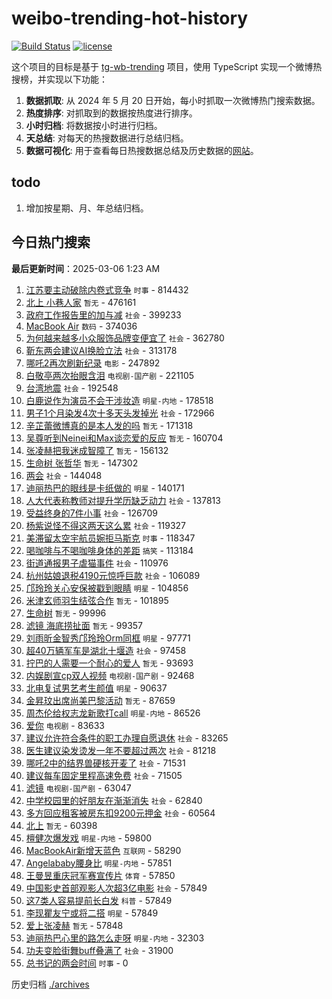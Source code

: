 # weibo-trending-hot-history

[![Build Status](https://github.com/lxw15337674/weibo-trending-hot-history/actions/workflows/nodejs.yml/badge.svg)](https://github.com/lxw15337674/weibo-trending-hot-history/actions)
[![license](https://img.shields.io/github/license/lxw15337674/weibo-trending-hot-history)](https://github.com/lxw15337674/weibo-trending-hot-history/blob/master/LICENSE)


这个项目的目标是基于 [tg-wb-trending](https://github.com/xiadd/tg-wb-trending) 项目，使用 TypeScript 实现一个微博热搜榜，并实现以下功能：

1. **数据抓取**: 从 2024 年 5 月 20 日开始，每小时抓取一次微博热门搜索数据。
2. **热度排序**: 对抓取到的数据按热度进行排序。
3. **小时归档**: 将数据按小时进行归档。
4. **天总结**: 对每天的热搜数据进行总结归档。
5. **数据可视化**: 用于查看每日热搜数据总结及历史数据的[网站](https://weibo-trending-hot-history.vercel.app/)。

## todo

1. 增加按星期、月、年总结归档。



## 今日热门搜索




































































































































































































































































































































































































































































































































































































































































































































































































































































































































































































































































































































































































































































































































































































































































































































































































































































































































































































































































































































































































































































































































































































































































































































































































































































































































































































































































































































































































































































































































































































































































































































































































































































































































































































































































































































































































































































































































































































































































































































































































































































































































































































































































































































































































































































































































































































































































































































































































































































































































































































































































































































































































































































































































































































































































































































































































































































































































































































































































































































































































































































































































































































































































































































































































































































































































































































































































































































































































































<!-- BEGIN -->

**最后更新时间**：2025-03-06 1:23 AM
1. [江苏要主动破除内卷式竞争](https://m.weibo.cn/search?containerid=100103type%3D1%26t%3D10%26q%3D%23%E6%B1%9F%E8%8B%8F%E8%A6%81%E4%B8%BB%E5%8A%A8%E7%A0%B4%E9%99%A4%E5%86%85%E5%8D%B7%E5%BC%8F%E7%AB%9E%E4%BA%89%23&stream_entry_id=31&isnewpage=1&extparam=seat%3D1%26filter_type%3Drealtimehot%26realpos%3D1%26c_type%3D31%26cate%3D5001%26band_rank%3D1%26lcate%3D5001%26stream_entry_id%3D31%26pos%3D0%26q%3D%2523%25E6%25B1%259F%25E8%258B%258F%25E8%25A6%2581%25E4%25B8%25BB%25E5%258A%25A8%25E7%25A0%25B4%25E9%2599%25A4%25E5%2586%2585%25E5%258D%25B7%25E5%25BC%258F%25E7%25AB%259E%25E4%25BA%2589%2523%26dgr%3D0%26flag%3D1%26display_time%3D1741192686%26pre_seqid%3D17411926859970364372757) `时事` - 814432
2. [北上 小巷人家](https://m.weibo.cn/search?containerid=100103type%3D1%26t%3D10%26q%3D%E5%8C%97%E4%B8%8A+%E5%B0%8F%E5%B7%B7%E4%BA%BA%E5%AE%B6&stream_entry_id=31&isnewpage=1&extparam=seat%3D1%26filter_type%3Drealtimehot%26realpos%3D2%26c_type%3D31%26cate%3D5001%26band_rank%3D2%26lcate%3D5001%26stream_entry_id%3D31%26pos%3D1%26q%3D%25E5%258C%2597%25E4%25B8%258A%2520%25E5%25B0%258F%25E5%25B7%25B7%25E4%25BA%25BA%25E5%25AE%25B6%26dgr%3D0%26flag%3D2%26display_time%3D1741192686%26pre_seqid%3D17411926859970364372757) `暂无` - 476161
3. [政府工作报告里的加与减](https://m.weibo.cn/search?containerid=100103type%3D1%26t%3D10%26q%3D%23%E6%94%BF%E5%BA%9C%E5%B7%A5%E4%BD%9C%E6%8A%A5%E5%91%8A%E9%87%8C%E7%9A%84%E5%8A%A0%E4%B8%8E%E5%87%8F%23&stream_entry_id=31&isnewpage=1&extparam=seat%3D1%26filter_type%3Drealtimehot%26realpos%3D3%26c_type%3D31%26cate%3D5001%26band_rank%3D3%26lcate%3D5001%26stream_entry_id%3D31%26pos%3D2%26q%3D%2523%25E6%2594%25BF%25E5%25BA%259C%25E5%25B7%25A5%25E4%25BD%259C%25E6%258A%25A5%25E5%2591%258A%25E9%2587%258C%25E7%259A%2584%25E5%258A%25A0%25E4%25B8%258E%25E5%2587%258F%2523%26dgr%3D0%26flag%3D0%26display_time%3D1741192686%26pre_seqid%3D17411926859970364372757) `社会` - 399233
4. [MacBook Air](https://m.weibo.cn/search?containerid=100103type%3D1%26t%3D10%26q%3D%23MacBook+Air%23&stream_entry_id=31&isnewpage=1&extparam=seat%3D1%26filter_type%3Drealtimehot%26realpos%3D4%26c_type%3D31%26cate%3D5001%26band_rank%3D4%26lcate%3D5001%26stream_entry_id%3D31%26pos%3D3%26q%3D%2523MacBook%2520Air%2523%26dgr%3D0%26flag%3D1%26display_time%3D1741192686%26pre_seqid%3D17411926859970364372757) `数码` - 374036
5. [为何越来越多小众服饰品牌变便宜了](https://m.weibo.cn/search?containerid=100103type%3D1%26t%3D10%26q%3D%23%E4%B8%BA%E4%BD%95%E8%B6%8A%E6%9D%A5%E8%B6%8A%E5%A4%9A%E5%B0%8F%E4%BC%97%E6%9C%8D%E9%A5%B0%E5%93%81%E7%89%8C%E5%8F%98%E4%BE%BF%E5%AE%9C%E4%BA%86%23&stream_entry_id=31&isnewpage=1&extparam=seat%3D1%26filter_type%3Drealtimehot%26realpos%3D5%26c_type%3D31%26cate%3D5001%26band_rank%3D5%26lcate%3D5001%26stream_entry_id%3D31%26pos%3D4%26q%3D%2523%25E4%25B8%25BA%25E4%25BD%2595%25E8%25B6%258A%25E6%259D%25A5%25E8%25B6%258A%25E5%25A4%259A%25E5%25B0%258F%25E4%25BC%2597%25E6%259C%258D%25E9%25A5%25B0%25E5%2593%2581%25E7%2589%258C%25E5%258F%2598%25E4%25BE%25BF%25E5%25AE%259C%25E4%25BA%2586%2523%26dgr%3D0%26flag%3D1%26display_time%3D1741192686%26pre_seqid%3D17411926859970364372757) `社会` - 362780
6. [靳东两会建议AI换脸立法](https://m.weibo.cn/search?containerid=100103type%3D1%26t%3D10%26q%3D%23%E9%9D%B3%E4%B8%9C%E4%B8%A4%E4%BC%9A%E5%BB%BA%E8%AE%AEAI%E6%8D%A2%E8%84%B8%E7%AB%8B%E6%B3%95%23&stream_entry_id=31&isnewpage=1&extparam=seat%3D1%26filter_type%3Drealtimehot%26realpos%3D6%26c_type%3D31%26cate%3D5001%26band_rank%3D6%26lcate%3D5001%26stream_entry_id%3D31%26pos%3D5%26q%3D%2523%25E9%259D%25B3%25E4%25B8%259C%25E4%25B8%25A4%25E4%25BC%259A%25E5%25BB%25BA%25E8%25AE%25AEAI%25E6%258D%25A2%25E8%2584%25B8%25E7%25AB%258B%25E6%25B3%2595%2523%26dgr%3D0%26flag%3D0%26display_time%3D1741192686%26pre_seqid%3D17411926859970364372757) `社会` - 313178
7. [哪吒2再次刷新纪录](https://m.weibo.cn/search?containerid=100103type%3D1%26t%3D10%26q%3D%23%E5%93%AA%E5%90%922%E5%86%8D%E6%AC%A1%E5%88%B7%E6%96%B0%E7%BA%AA%E5%BD%95%23&stream_entry_id=31&isnewpage=1&extparam=seat%3D1%26filter_type%3Drealtimehot%26realpos%3D7%26c_type%3D31%26cate%3D5001%26band_rank%3D7%26lcate%3D5001%26stream_entry_id%3D31%26pos%3D6%26q%3D%2523%25E5%2593%25AA%25E5%2590%25922%25E5%2586%258D%25E6%25AC%25A1%25E5%2588%25B7%25E6%2596%25B0%25E7%25BA%25AA%25E5%25BD%2595%2523%26dgr%3D0%26flag%3D0%26display_time%3D1741192686%26pre_seqid%3D17411926859970364372757) `电影` - 247892
8. [白敬亭两次抬眼含泪](https://m.weibo.cn/search?containerid=100103type%3D1%26t%3D10%26q%3D%23%E7%99%BD%E6%95%AC%E4%BA%AD%E4%B8%A4%E6%AC%A1%E6%8A%AC%E7%9C%BC%E5%90%AB%E6%B3%AA%23&stream_entry_id=31&isnewpage=1&extparam=seat%3D1%26filter_type%3Drealtimehot%26realpos%3D8%26c_type%3D31%26cate%3D5001%26band_rank%3D8%26lcate%3D5001%26stream_entry_id%3D31%26pos%3D7%26q%3D%2523%25E7%2599%25BD%25E6%2595%25AC%25E4%25BA%25AD%25E4%25B8%25A4%25E6%25AC%25A1%25E6%258A%25AC%25E7%259C%25BC%25E5%2590%25AB%25E6%25B3%25AA%2523%26dgr%3D0%26flag%3D1%26display_time%3D1741192686%26pre_seqid%3D17411926859970364372757) `电视剧-国产剧` - 221105
9. [台湾地震](https://m.weibo.cn/search?containerid=100103type%3D1%26t%3D10%26q%3D%E5%8F%B0%E6%B9%BE%E5%9C%B0%E9%9C%87&stream_entry_id=31&isnewpage=1&extparam=seat%3D1%26filter_type%3Drealtimehot%26realpos%3D9%26c_type%3D31%26cate%3D5001%26band_rank%3D9%26lcate%3D5001%26stream_entry_id%3D31%26pos%3D8%26q%3D%25E5%258F%25B0%25E6%25B9%25BE%25E5%259C%25B0%25E9%259C%2587%26dgr%3D0%26flag%3D1%26display_time%3D1741192686%26pre_seqid%3D17411926859970364372757) `社会` - 192548
10. [白鹿说作为演员不会干涉妆造](https://m.weibo.cn/search?containerid=100103type%3D1%26t%3D10%26q%3D%23%E7%99%BD%E9%B9%BF%E8%AF%B4%E4%BD%9C%E4%B8%BA%E6%BC%94%E5%91%98%E4%B8%8D%E4%BC%9A%E5%B9%B2%E6%B6%89%E5%A6%86%E9%80%A0%23&stream_entry_id=31&isnewpage=1&extparam=seat%3D1%26filter_type%3Drealtimehot%26realpos%3D10%26c_type%3D31%26cate%3D5001%26band_rank%3D10%26lcate%3D5001%26stream_entry_id%3D31%26pos%3D9%26q%3D%2523%25E7%2599%25BD%25E9%25B9%25BF%25E8%25AF%25B4%25E4%25BD%259C%25E4%25B8%25BA%25E6%25BC%2594%25E5%2591%2598%25E4%25B8%258D%25E4%25BC%259A%25E5%25B9%25B2%25E6%25B6%2589%25E5%25A6%2586%25E9%2580%25A0%2523%26dgr%3D0%26flag%3D0%26display_time%3D1741192686%26pre_seqid%3D17411926859970364372757) `明星-内地` - 178518
11. [男子1个月染发4次十多天头发掉光](https://m.weibo.cn/search?containerid=100103type%3D1%26t%3D10%26q%3D%23%E7%94%B7%E5%AD%901%E4%B8%AA%E6%9C%88%E6%9F%93%E5%8F%914%E6%AC%A1%E5%8D%81%E5%A4%9A%E5%A4%A9%E5%A4%B4%E5%8F%91%E6%8E%89%E5%85%89%23&stream_entry_id=31&isnewpage=1&extparam=seat%3D1%26filter_type%3Drealtimehot%26realpos%3D11%26c_type%3D31%26cate%3D5001%26band_rank%3D11%26lcate%3D5001%26stream_entry_id%3D31%26pos%3D10%26q%3D%2523%25E7%2594%25B7%25E5%25AD%25901%25E4%25B8%25AA%25E6%259C%2588%25E6%259F%2593%25E5%258F%25914%25E6%25AC%25A1%25E5%258D%2581%25E5%25A4%259A%25E5%25A4%25A9%25E5%25A4%25B4%25E5%258F%2591%25E6%258E%2589%25E5%2585%2589%2523%26dgr%3D0%26flag%3D1%26display_time%3D1741192686%26pre_seqid%3D17411926859970364372757) `社会` - 172966
12. [辛芷蕾微博真的是本人发的吗](https://m.weibo.cn/search?containerid=100103type%3D1%26t%3D10%26q%3D%E8%BE%9B%E8%8A%B7%E8%95%BE%E5%BE%AE%E5%8D%9A%E7%9C%9F%E7%9A%84%E6%98%AF%E6%9C%AC%E4%BA%BA%E5%8F%91%E7%9A%84%E5%90%97&stream_entry_id=31&isnewpage=1&extparam=seat%3D1%26filter_type%3Drealtimehot%26realpos%3D12%26c_type%3D31%26cate%3D5001%26band_rank%3D12%26lcate%3D5001%26stream_entry_id%3D31%26pos%3D11%26q%3D%25E8%25BE%259B%25E8%258A%25B7%25E8%2595%25BE%25E5%25BE%25AE%25E5%258D%259A%25E7%259C%259F%25E7%259A%2584%25E6%2598%25AF%25E6%259C%25AC%25E4%25BA%25BA%25E5%258F%2591%25E7%259A%2584%25E5%2590%2597%26dgr%3D0%26flag%3D2%26display_time%3D1741192686%26pre_seqid%3D17411926859970364372757) `暂无` - 171318
13. [吴尊听到Neinei和Max谈恋爱的反应](https://m.weibo.cn/search?containerid=100103type%3D1%26t%3D10%26q%3D%E5%90%B4%E5%B0%8A%E5%90%AC%E5%88%B0Neinei%E5%92%8CMax%E8%B0%88%E6%81%8B%E7%88%B1%E7%9A%84%E5%8F%8D%E5%BA%94&stream_entry_id=31&isnewpage=1&extparam=seat%3D1%26filter_type%3Drealtimehot%26realpos%3D13%26c_type%3D31%26cate%3D5001%26band_rank%3D13%26lcate%3D5001%26stream_entry_id%3D31%26pos%3D12%26q%3D%25E5%2590%25B4%25E5%25B0%258A%25E5%2590%25AC%25E5%2588%25B0Neinei%25E5%2592%258CMax%25E8%25B0%2588%25E6%2581%258B%25E7%2588%25B1%25E7%259A%2584%25E5%258F%258D%25E5%25BA%2594%26dgr%3D0%26flag%3D2%26display_time%3D1741192686%26pre_seqid%3D17411926859970364372757) `暂无` - 160704
14. [张凌赫把我迷成智障了](https://m.weibo.cn/search?containerid=100103type%3D1%26t%3D10%26q%3D%E5%BC%A0%E5%87%8C%E8%B5%AB%E6%8A%8A%E6%88%91%E8%BF%B7%E6%88%90%E6%99%BA%E9%9A%9C%E4%BA%86&stream_entry_id=31&isnewpage=1&extparam=seat%3D1%26filter_type%3Drealtimehot%26realpos%3D14%26c_type%3D31%26cate%3D5001%26band_rank%3D14%26lcate%3D5001%26stream_entry_id%3D31%26pos%3D13%26q%3D%25E5%25BC%25A0%25E5%2587%258C%25E8%25B5%25AB%25E6%258A%258A%25E6%2588%2591%25E8%25BF%25B7%25E6%2588%2590%25E6%2599%25BA%25E9%259A%259C%25E4%25BA%2586%26dgr%3D0%26flag%3D0%26display_time%3D1741192686%26pre_seqid%3D17411926859970364372757) `暂无` - 156132
15. [生命树 张哲华](https://m.weibo.cn/search?containerid=100103type%3D1%26t%3D10%26q%3D%E7%94%9F%E5%91%BD%E6%A0%91+%E5%BC%A0%E5%93%B2%E5%8D%8E&stream_entry_id=31&isnewpage=1&extparam=seat%3D1%26filter_type%3Drealtimehot%26realpos%3D15%26c_type%3D31%26cate%3D5001%26band_rank%3D15%26lcate%3D5001%26stream_entry_id%3D31%26pos%3D14%26q%3D%25E7%2594%259F%25E5%2591%25BD%25E6%25A0%2591%2520%25E5%25BC%25A0%25E5%2593%25B2%25E5%258D%258E%26dgr%3D0%26flag%3D0%26display_time%3D1741192686%26pre_seqid%3D17411926859970364372757) `暂无` - 147302
16. [两会](https://m.weibo.cn/search?containerid=100103type%3D1%26t%3D10%26q%3D%E4%B8%A4%E4%BC%9A&stream_entry_id=31&isnewpage=1&extparam=seat%3D1%26filter_type%3Drealtimehot%26realpos%3D16%26c_type%3D31%26cate%3D5001%26band_rank%3D16%26lcate%3D5001%26stream_entry_id%3D31%26pos%3D15%26q%3D%25E4%25B8%25A4%25E4%25BC%259A%26dgr%3D0%26flag%3D0%26display_time%3D1741192686%26pre_seqid%3D17411926859970364372757) `社会` - 144048
17. [迪丽热巴的眼线是卡纸做的](https://m.weibo.cn/search?containerid=100103type%3D1%26t%3D10%26q%3D%23%E8%BF%AA%E4%B8%BD%E7%83%AD%E5%B7%B4%E7%9A%84%E7%9C%BC%E7%BA%BF%E6%98%AF%E5%8D%A1%E7%BA%B8%E5%81%9A%E7%9A%84%23&stream_entry_id=31&isnewpage=1&extparam=seat%3D1%26filter_type%3Drealtimehot%26realpos%3D17%26c_type%3D31%26cate%3D5001%26band_rank%3D17%26lcate%3D5001%26stream_entry_id%3D31%26pos%3D16%26q%3D%2523%25E8%25BF%25AA%25E4%25B8%25BD%25E7%2583%25AD%25E5%25B7%25B4%25E7%259A%2584%25E7%259C%25BC%25E7%25BA%25BF%25E6%2598%25AF%25E5%258D%25A1%25E7%25BA%25B8%25E5%2581%259A%25E7%259A%2584%2523%26dgr%3D0%26flag%3D0%26display_time%3D1741192686%26pre_seqid%3D17411926859970364372757) `明星` - 140171
18. [人大代表称教师对提升学历缺乏动力](https://m.weibo.cn/search?containerid=100103type%3D1%26t%3D10%26q%3D%23%E4%BA%BA%E5%A4%A7%E4%BB%A3%E8%A1%A8%E7%A7%B0%E6%95%99%E5%B8%88%E5%AF%B9%E6%8F%90%E5%8D%87%E5%AD%A6%E5%8E%86%E7%BC%BA%E4%B9%8F%E5%8A%A8%E5%8A%9B%23&stream_entry_id=31&isnewpage=1&extparam=seat%3D1%26filter_type%3Drealtimehot%26realpos%3D18%26c_type%3D31%26cate%3D5001%26band_rank%3D18%26lcate%3D5001%26stream_entry_id%3D31%26pos%3D17%26q%3D%2523%25E4%25BA%25BA%25E5%25A4%25A7%25E4%25BB%25A3%25E8%25A1%25A8%25E7%25A7%25B0%25E6%2595%2599%25E5%25B8%2588%25E5%25AF%25B9%25E6%258F%2590%25E5%258D%2587%25E5%25AD%25A6%25E5%258E%2586%25E7%25BC%25BA%25E4%25B9%258F%25E5%258A%25A8%25E5%258A%259B%2523%26dgr%3D0%26flag%3D0%26display_time%3D1741192686%26pre_seqid%3D17411926859970364372757) `社会` - 137813
19. [受益终身的7件小事](https://m.weibo.cn/search?containerid=100103type%3D1%26t%3D10%26q%3D%23%E5%8F%97%E7%9B%8A%E7%BB%88%E8%BA%AB%E7%9A%847%E4%BB%B6%E5%B0%8F%E4%BA%8B%23&stream_entry_id=31&isnewpage=1&extparam=seat%3D1%26filter_type%3Drealtimehot%26realpos%3D19%26c_type%3D31%26cate%3D5001%26band_rank%3D19%26lcate%3D5001%26stream_entry_id%3D31%26pos%3D18%26q%3D%2523%25E5%258F%2597%25E7%259B%258A%25E7%25BB%2588%25E8%25BA%25AB%25E7%259A%25847%25E4%25BB%25B6%25E5%25B0%258F%25E4%25BA%258B%2523%26dgr%3D0%26flag%3D1%26display_time%3D1741192686%26pre_seqid%3D17411926859970364372757) `社会` - 126709
20. [杨紫说怪不得这两天这么累](https://m.weibo.cn/search?containerid=100103type%3D1%26t%3D10%26q%3D%23%E6%9D%A8%E7%B4%AB%E8%AF%B4%E6%80%AA%E4%B8%8D%E5%BE%97%E8%BF%99%E4%B8%A4%E5%A4%A9%E8%BF%99%E4%B9%88%E7%B4%AF%23&stream_entry_id=31&isnewpage=1&extparam=seat%3D1%26filter_type%3Drealtimehot%26realpos%3D20%26c_type%3D31%26cate%3D5001%26band_rank%3D20%26lcate%3D5001%26stream_entry_id%3D31%26pos%3D19%26q%3D%2523%25E6%259D%25A8%25E7%25B4%25AB%25E8%25AF%25B4%25E6%2580%25AA%25E4%25B8%258D%25E5%25BE%2597%25E8%25BF%2599%25E4%25B8%25A4%25E5%25A4%25A9%25E8%25BF%2599%25E4%25B9%2588%25E7%25B4%25AF%2523%26dgr%3D0%26flag%3D0%26display_time%3D1741192686%26pre_seqid%3D17411926859970364372757) `社会` - 119327
21. [美滞留太空宇航员婉拒马斯克](https://m.weibo.cn/search?containerid=100103type%3D1%26t%3D10%26q%3D%23%E7%BE%8E%E6%BB%9E%E7%95%99%E5%A4%AA%E7%A9%BA%E5%AE%87%E8%88%AA%E5%91%98%E5%A9%89%E6%8B%92%E9%A9%AC%E6%96%AF%E5%85%8B%23&stream_entry_id=31&isnewpage=1&extparam=seat%3D1%26filter_type%3Drealtimehot%26realpos%3D21%26c_type%3D31%26cate%3D5001%26band_rank%3D21%26lcate%3D5001%26stream_entry_id%3D31%26pos%3D20%26q%3D%2523%25E7%25BE%258E%25E6%25BB%259E%25E7%2595%2599%25E5%25A4%25AA%25E7%25A9%25BA%25E5%25AE%2587%25E8%2588%25AA%25E5%2591%2598%25E5%25A9%2589%25E6%258B%2592%25E9%25A9%25AC%25E6%2596%25AF%25E5%2585%258B%2523%26dgr%3D0%26flag%3D0%26display_time%3D1741192686%26pre_seqid%3D17411926859970364372757) `时事` - 118347
22. [喝咖啡与不喝咖啡身体的差距](https://m.weibo.cn/search?containerid=100103type%3D1%26t%3D10%26q%3D%E5%96%9D%E5%92%96%E5%95%A1%E4%B8%8E%E4%B8%8D%E5%96%9D%E5%92%96%E5%95%A1%E8%BA%AB%E4%BD%93%E7%9A%84%E5%B7%AE%E8%B7%9D&stream_entry_id=31&isnewpage=1&extparam=seat%3D1%26filter_type%3Drealtimehot%26realpos%3D22%26c_type%3D31%26cate%3D5001%26band_rank%3D22%26lcate%3D5001%26stream_entry_id%3D31%26pos%3D21%26q%3D%25E5%2596%259D%25E5%2592%2596%25E5%2595%25A1%25E4%25B8%258E%25E4%25B8%258D%25E5%2596%259D%25E5%2592%2596%25E5%2595%25A1%25E8%25BA%25AB%25E4%25BD%2593%25E7%259A%2584%25E5%25B7%25AE%25E8%25B7%259D%26dgr%3D0%26flag%3D0%26display_time%3D1741192686%26pre_seqid%3D17411926859970364372757) `搞笑` - 113184
23. [街道通报男子虐猫事件](https://m.weibo.cn/search?containerid=100103type%3D1%26t%3D10%26q%3D%23%E8%A1%97%E9%81%93%E9%80%9A%E6%8A%A5%E7%94%B7%E5%AD%90%E8%99%90%E7%8C%AB%E4%BA%8B%E4%BB%B6%23&stream_entry_id=31&isnewpage=1&extparam=seat%3D1%26filter_type%3Drealtimehot%26realpos%3D23%26c_type%3D31%26cate%3D5001%26band_rank%3D23%26lcate%3D5001%26stream_entry_id%3D31%26pos%3D22%26q%3D%2523%25E8%25A1%2597%25E9%2581%2593%25E9%2580%259A%25E6%258A%25A5%25E7%2594%25B7%25E5%25AD%2590%25E8%2599%2590%25E7%258C%25AB%25E4%25BA%258B%25E4%25BB%25B6%2523%26dgr%3D0%26flag%3D1%26display_time%3D1741192686%26pre_seqid%3D17411926859970364372757) `社会` - 110976
24. [杭州姑娘退税4190元惊呼巨款](https://m.weibo.cn/search?containerid=100103type%3D1%26t%3D10%26q%3D%23%E6%9D%AD%E5%B7%9E%E5%A7%91%E5%A8%98%E9%80%80%E7%A8%8E4190%E5%85%83%E6%83%8A%E5%91%BC%E5%B7%A8%E6%AC%BE%23&stream_entry_id=31&isnewpage=1&extparam=seat%3D1%26filter_type%3Drealtimehot%26realpos%3D24%26c_type%3D31%26cate%3D5001%26band_rank%3D24%26lcate%3D5001%26stream_entry_id%3D31%26pos%3D23%26q%3D%2523%25E6%259D%25AD%25E5%25B7%259E%25E5%25A7%2591%25E5%25A8%2598%25E9%2580%2580%25E7%25A8%258E4190%25E5%2585%2583%25E6%2583%258A%25E5%2591%25BC%25E5%25B7%25A8%25E6%25AC%25BE%2523%26dgr%3D0%26flag%3D0%26display_time%3D1741192686%26pre_seqid%3D17411926859970364372757) `社会` - 106089
25. [邝玲玲关心安保被戳到眼睛](https://m.weibo.cn/search?containerid=100103type%3D1%26t%3D10%26q%3D%23%E9%82%9D%E7%8E%B2%E7%8E%B2%E5%85%B3%E5%BF%83%E5%AE%89%E4%BF%9D%E8%A2%AB%E6%88%B3%E5%88%B0%E7%9C%BC%E7%9D%9B%23&stream_entry_id=31&isnewpage=1&extparam=seat%3D1%26filter_type%3Drealtimehot%26realpos%3D25%26c_type%3D31%26cate%3D5001%26band_rank%3D25%26lcate%3D5001%26stream_entry_id%3D31%26pos%3D24%26q%3D%2523%25E9%2582%259D%25E7%258E%25B2%25E7%258E%25B2%25E5%2585%25B3%25E5%25BF%2583%25E5%25AE%2589%25E4%25BF%259D%25E8%25A2%25AB%25E6%2588%25B3%25E5%2588%25B0%25E7%259C%25BC%25E7%259D%259B%2523%26dgr%3D0%26flag%3D0%26display_time%3D1741192686%26pre_seqid%3D17411926859970364372757) `明星` - 104856
26. [米津玄师羽生结弦合作](https://m.weibo.cn/search?containerid=100103type%3D1%26t%3D10%26q%3D%E7%B1%B3%E6%B4%A5%E7%8E%84%E5%B8%88%E7%BE%BD%E7%94%9F%E7%BB%93%E5%BC%A6%E5%90%88%E4%BD%9C&stream_entry_id=31&isnewpage=1&extparam=seat%3D1%26filter_type%3Drealtimehot%26realpos%3D26%26c_type%3D31%26cate%3D5001%26band_rank%3D26%26lcate%3D5001%26stream_entry_id%3D31%26pos%3D25%26q%3D%25E7%25B1%25B3%25E6%25B4%25A5%25E7%258E%2584%25E5%25B8%2588%25E7%25BE%25BD%25E7%2594%259F%25E7%25BB%2593%25E5%25BC%25A6%25E5%2590%2588%25E4%25BD%259C%26dgr%3D0%26flag%3D0%26display_time%3D1741192686%26pre_seqid%3D17411926859970364372757) `暂无` - 101895
27. [生命树](https://m.weibo.cn/search?containerid=100103type%3D1%26t%3D10%26q%3D%E7%94%9F%E5%91%BD%E6%A0%91&stream_entry_id=31&isnewpage=1&extparam=seat%3D1%26filter_type%3Drealtimehot%26realpos%3D27%26c_type%3D31%26cate%3D5001%26band_rank%3D27%26lcate%3D5001%26stream_entry_id%3D31%26pos%3D26%26q%3D%25E7%2594%259F%25E5%2591%25BD%25E6%25A0%2591%26dgr%3D0%26flag%3D0%26display_time%3D1741192686%26pre_seqid%3D17411926859970364372757) `暂无` - 99996
28. [滤镜 海底捞扯面](https://m.weibo.cn/search?containerid=100103type%3D1%26t%3D10%26q%3D%E6%BB%A4%E9%95%9C+%E6%B5%B7%E5%BA%95%E6%8D%9E%E6%89%AF%E9%9D%A2&stream_entry_id=31&isnewpage=1&extparam=seat%3D1%26filter_type%3Drealtimehot%26realpos%3D28%26c_type%3D31%26cate%3D5001%26band_rank%3D28%26lcate%3D5001%26stream_entry_id%3D31%26pos%3D27%26q%3D%25E6%25BB%25A4%25E9%2595%259C%2520%25E6%25B5%25B7%25E5%25BA%2595%25E6%258D%259E%25E6%2589%25AF%25E9%259D%25A2%26dgr%3D0%26flag%3D0%26display_time%3D1741192686%26pre_seqid%3D17411926859970364372757) `暂无` - 99357
29. [刘雨昕金智秀邝玲玲Orm同框](https://m.weibo.cn/search?containerid=100103type%3D1%26t%3D10%26q%3D%23%E5%88%98%E9%9B%A8%E6%98%95%E9%87%91%E6%99%BA%E7%A7%80%E9%82%9D%E7%8E%B2%E7%8E%B2Orm%E5%90%8C%E6%A1%86%23&stream_entry_id=31&isnewpage=1&extparam=seat%3D1%26lcate%3D5001%26band_rank%3D14%26dgr%3D0%26filter_type%3Drealtimehot%26cate%3D5001%26c_type%3D31%26realpos%3D14%26q%3D%2523%25E5%2588%2598%25E9%259B%25A8%25E6%2598%2595%25E9%2587%2591%25E6%2599%25BA%25E7%25A7%2580%25E9%2582%259D%25E7%258E%25B2%25E7%258E%25B2Orm%25E5%2590%258C%25E6%25A1%2586%2523%26flag%3D1%26pos%3D13%26stream_entry_id%3D31%26display_time%3D1741195401%26pre_seqid%3D17411954016099363186034) `明星` - 97771
30. [超40万辆军车是湖北十堰造](https://m.weibo.cn/search?containerid=100103type%3D1%26t%3D10%26q%3D%23%E8%B6%8540%E4%B8%87%E8%BE%86%E5%86%9B%E8%BD%A6%E6%98%AF%E6%B9%96%E5%8C%97%E5%8D%81%E5%A0%B0%E9%80%A0%23&stream_entry_id=31&isnewpage=1&extparam=seat%3D1%26lcate%3D5001%26band_rank%3D16%26dgr%3D0%26filter_type%3Drealtimehot%26cate%3D5001%26c_type%3D31%26realpos%3D16%26q%3D%2523%25E8%25B6%258540%25E4%25B8%2587%25E8%25BE%2586%25E5%2586%259B%25E8%25BD%25A6%25E6%2598%25AF%25E6%25B9%2596%25E5%258C%2597%25E5%258D%2581%25E5%25A0%25B0%25E9%2580%25A0%2523%26flag%3D0%26pos%3D15%26stream_entry_id%3D31%26display_time%3D1741195401%26pre_seqid%3D17411954016099363186034) `社会` - 97458
31. [拧巴的人需要一个耐心的爱人](https://m.weibo.cn/search?containerid=100103type%3D1%26t%3D10%26q%3D%E6%8B%A7%E5%B7%B4%E7%9A%84%E4%BA%BA%E9%9C%80%E8%A6%81%E4%B8%80%E4%B8%AA%E8%80%90%E5%BF%83%E7%9A%84%E7%88%B1%E4%BA%BA&stream_entry_id=31&isnewpage=1&extparam=seat%3D1%26filter_type%3Drealtimehot%26realpos%3D29%26c_type%3D31%26cate%3D5001%26band_rank%3D29%26lcate%3D5001%26stream_entry_id%3D31%26pos%3D28%26q%3D%25E6%258B%25A7%25E5%25B7%25B4%25E7%259A%2584%25E4%25BA%25BA%25E9%259C%2580%25E8%25A6%2581%25E4%25B8%2580%25E4%25B8%25AA%25E8%2580%2590%25E5%25BF%2583%25E7%259A%2584%25E7%2588%25B1%25E4%25BA%25BA%26dgr%3D0%26flag%3D1%26display_time%3D1741192686%26pre_seqid%3D17411926859970364372757) `暂无` - 93693
32. [内娱剧宣cp双人视频](https://m.weibo.cn/search?containerid=100103type%3D1%26t%3D10%26q%3D%23%E5%86%85%E5%A8%B1%E5%89%A7%E5%AE%A3cp%E5%8F%8C%E4%BA%BA%E8%A7%86%E9%A2%91%23&stream_entry_id=31&isnewpage=1&extparam=seat%3D1%26filter_type%3Drealtimehot%26realpos%3D30%26c_type%3D31%26cate%3D5001%26band_rank%3D30%26lcate%3D5001%26stream_entry_id%3D31%26pos%3D29%26q%3D%2523%25E5%2586%2585%25E5%25A8%25B1%25E5%2589%25A7%25E5%25AE%25A3cp%25E5%258F%258C%25E4%25BA%25BA%25E8%25A7%2586%25E9%25A2%2591%2523%26dgr%3D0%26flag%3D0%26display_time%3D1741192686%26pre_seqid%3D17411926859970364372757) `电视剧-国产剧` - 92468
33. [北电复试男艺考生颜值](https://m.weibo.cn/search?containerid=100103type%3D1%26t%3D10%26q%3D%23%E5%8C%97%E7%94%B5%E5%A4%8D%E8%AF%95%E7%94%B7%E8%89%BA%E8%80%83%E7%94%9F%E9%A2%9C%E5%80%BC%23&stream_entry_id=31&isnewpage=1&extparam=seat%3D1%26filter_type%3Drealtimehot%26realpos%3D31%26c_type%3D31%26cate%3D5001%26band_rank%3D31%26lcate%3D5001%26stream_entry_id%3D31%26pos%3D30%26q%3D%2523%25E5%258C%2597%25E7%2594%25B5%25E5%25A4%258D%25E8%25AF%2595%25E7%2594%25B7%25E8%2589%25BA%25E8%2580%2583%25E7%2594%259F%25E9%25A2%259C%25E5%2580%25BC%2523%26dgr%3D0%26flag%3D0%26display_time%3D1741192686%26pre_seqid%3D17411926859970364372757) `明星` - 90637
34. [金昇玟出席尚美巴黎活动](https://m.weibo.cn/search?containerid=100103type%3D1%26t%3D10%26q%3D%23%E9%87%91%E6%98%87%E7%8E%9F%E5%87%BA%E5%B8%AD%E5%B0%9A%E7%BE%8E%E5%B7%B4%E9%BB%8E%E6%B4%BB%E5%8A%A8%23&stream_entry_id=31&isnewpage=1&extparam=seat%3D1%26filter_type%3Drealtimehot%26realpos%3D49%26c_type%3D31%26cate%3D5001%26band_rank%3D49%26lcate%3D5001%26stream_entry_id%3D31%26pos%3D48%26q%3D%2523%25E9%2587%2591%25E6%2598%2587%25E7%258E%259F%25E5%2587%25BA%25E5%25B8%25AD%25E5%25B0%259A%25E7%25BE%258E%25E5%25B7%25B4%25E9%25BB%258E%25E6%25B4%25BB%25E5%258A%25A8%2523%26dgr%3D0%26flag%3D1%26display_time%3D1741192686%26pre_seqid%3D17411926859970364372757) `暂无` - 87659
35. [周杰伦给权志龙新歌打call](https://m.weibo.cn/search?containerid=100103type%3D1%26t%3D10%26q%3D%23%E5%91%A8%E6%9D%B0%E4%BC%A6%E7%BB%99%E6%9D%83%E5%BF%97%E9%BE%99%E6%96%B0%E6%AD%8C%E6%89%93call%23&stream_entry_id=31&isnewpage=1&extparam=seat%3D1%26filter_type%3Drealtimehot%26realpos%3D32%26c_type%3D31%26cate%3D5001%26band_rank%3D32%26lcate%3D5001%26stream_entry_id%3D31%26pos%3D31%26q%3D%2523%25E5%2591%25A8%25E6%259D%25B0%25E4%25BC%25A6%25E7%25BB%2599%25E6%259D%2583%25E5%25BF%2597%25E9%25BE%2599%25E6%2596%25B0%25E6%25AD%258C%25E6%2589%2593call%2523%26dgr%3D0%26flag%3D0%26display_time%3D1741192686%26pre_seqid%3D17411926859970364372757) `明星-内地` - 86526
36. [爱你](https://m.weibo.cn/search?containerid=100103type%3D1%26t%3D10%26q%3D%E7%88%B1%E4%BD%A0&stream_entry_id=31&isnewpage=1&extparam=seat%3D1%26filter_type%3Drealtimehot%26realpos%3D33%26c_type%3D31%26cate%3D5001%26band_rank%3D33%26lcate%3D5001%26stream_entry_id%3D31%26pos%3D32%26q%3D%25E7%2588%25B1%25E4%25BD%25A0%26dgr%3D0%26flag%3D0%26display_time%3D1741192686%26pre_seqid%3D17411926859970364372757) `电视剧` - 83633
37. [建议允许符合条件的职工办理自愿退休](https://m.weibo.cn/search?containerid=100103type%3D1%26t%3D10%26q%3D%23%E5%BB%BA%E8%AE%AE%E5%85%81%E8%AE%B8%E7%AC%A6%E5%90%88%E6%9D%A1%E4%BB%B6%E7%9A%84%E8%81%8C%E5%B7%A5%E5%8A%9E%E7%90%86%E8%87%AA%E6%84%BF%E9%80%80%E4%BC%91%23&stream_entry_id=31&isnewpage=1&extparam=seat%3D1%26filter_type%3Drealtimehot%26realpos%3D34%26c_type%3D31%26cate%3D5001%26band_rank%3D34%26lcate%3D5001%26stream_entry_id%3D31%26pos%3D33%26q%3D%2523%25E5%25BB%25BA%25E8%25AE%25AE%25E5%2585%2581%25E8%25AE%25B8%25E7%25AC%25A6%25E5%2590%2588%25E6%259D%25A1%25E4%25BB%25B6%25E7%259A%2584%25E8%2581%258C%25E5%25B7%25A5%25E5%258A%259E%25E7%2590%2586%25E8%2587%25AA%25E6%2584%25BF%25E9%2580%2580%25E4%25BC%2591%2523%26dgr%3D0%26flag%3D0%26display_time%3D1741192686%26pre_seqid%3D17411926859970364372757) `社会` - 83265
38. [医生建议染发烫发一年不要超过两次](https://m.weibo.cn/search?containerid=100103type%3D1%26t%3D10%26q%3D%23%E5%8C%BB%E7%94%9F%E5%BB%BA%E8%AE%AE%E6%9F%93%E5%8F%91%E7%83%AB%E5%8F%91%E4%B8%80%E5%B9%B4%E4%B8%8D%E8%A6%81%E8%B6%85%E8%BF%87%E4%B8%A4%E6%AC%A1%23&stream_entry_id=31&isnewpage=1&extparam=seat%3D1%26filter_type%3Drealtimehot%26realpos%3D35%26c_type%3D31%26cate%3D5001%26band_rank%3D35%26lcate%3D5001%26stream_entry_id%3D31%26pos%3D34%26q%3D%2523%25E5%258C%25BB%25E7%2594%259F%25E5%25BB%25BA%25E8%25AE%25AE%25E6%259F%2593%25E5%258F%2591%25E7%2583%25AB%25E5%258F%2591%25E4%25B8%2580%25E5%25B9%25B4%25E4%25B8%258D%25E8%25A6%2581%25E8%25B6%2585%25E8%25BF%2587%25E4%25B8%25A4%25E6%25AC%25A1%2523%26dgr%3D0%26flag%3D1%26display_time%3D1741192686%26pre_seqid%3D17411926859970364372757) `社会` - 81218
39. [哪吒2中的结界兽硬核开麦了](https://m.weibo.cn/search?containerid=100103type%3D1%26t%3D10%26q%3D%23%E5%93%AA%E5%90%922%E4%B8%AD%E7%9A%84%E7%BB%93%E7%95%8C%E5%85%BD%E7%A1%AC%E6%A0%B8%E5%BC%80%E9%BA%A6%E4%BA%86%23&stream_entry_id=31&isnewpage=1&extparam=seat%3D1%26filter_type%3Drealtimehot%26realpos%3D36%26c_type%3D31%26cate%3D5001%26band_rank%3D36%26lcate%3D5001%26stream_entry_id%3D31%26pos%3D35%26q%3D%2523%25E5%2593%25AA%25E5%2590%25922%25E4%25B8%25AD%25E7%259A%2584%25E7%25BB%2593%25E7%2595%258C%25E5%2585%25BD%25E7%25A1%25AC%25E6%25A0%25B8%25E5%25BC%2580%25E9%25BA%25A6%25E4%25BA%2586%2523%26dgr%3D0%26flag%3D1%26display_time%3D1741192686%26pre_seqid%3D17411926859970364372757) `社会` - 71531
40. [建议每车固定里程高速免费](https://m.weibo.cn/search?containerid=100103type%3D1%26t%3D10%26q%3D%23%E5%BB%BA%E8%AE%AE%E6%AF%8F%E8%BD%A6%E5%9B%BA%E5%AE%9A%E9%87%8C%E7%A8%8B%E9%AB%98%E9%80%9F%E5%85%8D%E8%B4%B9%23&stream_entry_id=31&isnewpage=1&extparam=seat%3D1%26filter_type%3Drealtimehot%26realpos%3D37%26c_type%3D31%26cate%3D5001%26band_rank%3D37%26lcate%3D5001%26stream_entry_id%3D31%26pos%3D36%26q%3D%2523%25E5%25BB%25BA%25E8%25AE%25AE%25E6%25AF%258F%25E8%25BD%25A6%25E5%259B%25BA%25E5%25AE%259A%25E9%2587%258C%25E7%25A8%258B%25E9%25AB%2598%25E9%2580%259F%25E5%2585%258D%25E8%25B4%25B9%2523%26dgr%3D0%26flag%3D0%26display_time%3D1741192686%26pre_seqid%3D17411926859970364372757) `社会` - 71505
41. [滤镜](https://m.weibo.cn/search?containerid=100103type%3D1%26t%3D10%26q%3D%E6%BB%A4%E9%95%9C&stream_entry_id=31&isnewpage=1&extparam=seat%3D1%26filter_type%3Drealtimehot%26realpos%3D38%26c_type%3D31%26cate%3D5001%26band_rank%3D38%26lcate%3D5001%26stream_entry_id%3D31%26pos%3D37%26q%3D%25E6%25BB%25A4%25E9%2595%259C%26dgr%3D0%26flag%3D0%26display_time%3D1741192686%26pre_seqid%3D17411926859970364372757) `电视剧-国产剧` - 63047
42. [中学校园里的好朋友在渐渐消失](https://m.weibo.cn/search?containerid=100103type%3D1%26t%3D10%26q%3D%23%E4%B8%AD%E5%AD%A6%E6%A0%A1%E5%9B%AD%E9%87%8C%E7%9A%84%E5%A5%BD%E6%9C%8B%E5%8F%8B%E5%9C%A8%E6%B8%90%E6%B8%90%E6%B6%88%E5%A4%B1%23&stream_entry_id=31&isnewpage=1&extparam=seat%3D1%26filter_type%3Drealtimehot%26realpos%3D39%26c_type%3D31%26cate%3D5001%26band_rank%3D39%26lcate%3D5001%26stream_entry_id%3D31%26pos%3D38%26q%3D%2523%25E4%25B8%25AD%25E5%25AD%25A6%25E6%25A0%25A1%25E5%259B%25AD%25E9%2587%258C%25E7%259A%2584%25E5%25A5%25BD%25E6%259C%258B%25E5%258F%258B%25E5%259C%25A8%25E6%25B8%2590%25E6%25B8%2590%25E6%25B6%2588%25E5%25A4%25B1%2523%26dgr%3D0%26flag%3D1%26display_time%3D1741192686%26pre_seqid%3D17411926859970364372757) `社会` - 62840
43. [多方回应租客被房东扣9200元押金](https://m.weibo.cn/search?containerid=100103type%3D1%26t%3D10%26q%3D%23%E5%A4%9A%E6%96%B9%E5%9B%9E%E5%BA%94%E7%A7%9F%E5%AE%A2%E8%A2%AB%E6%88%BF%E4%B8%9C%E6%89%A39200%E5%85%83%E6%8A%BC%E9%87%91%23&stream_entry_id=31&isnewpage=1&extparam=seat%3D1%26filter_type%3Drealtimehot%26realpos%3D40%26c_type%3D31%26cate%3D5001%26band_rank%3D40%26lcate%3D5001%26stream_entry_id%3D31%26pos%3D39%26q%3D%2523%25E5%25A4%259A%25E6%2596%25B9%25E5%259B%259E%25E5%25BA%2594%25E7%25A7%259F%25E5%25AE%25A2%25E8%25A2%25AB%25E6%2588%25BF%25E4%25B8%259C%25E6%2589%25A39200%25E5%2585%2583%25E6%258A%25BC%25E9%2587%2591%2523%26dgr%3D0%26flag%3D0%26display_time%3D1741192686%26pre_seqid%3D17411926859970364372757) `社会` - 60564
44. [北上](https://m.weibo.cn/search?containerid=100103type%3D1%26t%3D10%26q%3D%E5%8C%97%E4%B8%8A&stream_entry_id=31&isnewpage=1&extparam=seat%3D1%26filter_type%3Drealtimehot%26realpos%3D41%26c_type%3D31%26cate%3D5001%26band_rank%3D41%26lcate%3D5001%26stream_entry_id%3D31%26pos%3D40%26q%3D%25E5%258C%2597%25E4%25B8%258A%26dgr%3D0%26flag%3D0%26display_time%3D1741192686%26pre_seqid%3D17411926859970364372757) `暂无` - 60398
45. [檀健次爆发戏](https://m.weibo.cn/search?containerid=100103type%3D1%26t%3D10%26q%3D%E6%AA%80%E5%81%A5%E6%AC%A1%E7%88%86%E5%8F%91%E6%88%8F&stream_entry_id=31&isnewpage=1&extparam=seat%3D1%26filter_type%3Drealtimehot%26realpos%3D42%26c_type%3D31%26cate%3D5001%26band_rank%3D42%26lcate%3D5001%26stream_entry_id%3D31%26pos%3D41%26q%3D%25E6%25AA%2580%25E5%2581%25A5%25E6%25AC%25A1%25E7%2588%2586%25E5%258F%2591%25E6%2588%258F%26dgr%3D0%26flag%3D1%26display_time%3D1741192686%26pre_seqid%3D17411926859970364372757) `明星-内地` - 59800
46. [MacBookAir新增天蓝色](https://m.weibo.cn/search?containerid=100103type%3D1%26t%3D10%26q%3D%23MacBookAir%E6%96%B0%E5%A2%9E%E5%A4%A9%E8%93%9D%E8%89%B2%23&stream_entry_id=31&isnewpage=1&extparam=seat%3D1%26filter_type%3Drealtimehot%26realpos%3D43%26c_type%3D31%26cate%3D5001%26band_rank%3D43%26lcate%3D5001%26stream_entry_id%3D31%26pos%3D42%26q%3D%2523MacBookAir%25E6%2596%25B0%25E5%25A2%259E%25E5%25A4%25A9%25E8%2593%259D%25E8%2589%25B2%2523%26dgr%3D0%26flag%3D1%26display_time%3D1741192686%26pre_seqid%3D17411926859970364372757) `互联网` - 58290
47. [Angelababy腰身比](https://m.weibo.cn/search?containerid=100103type%3D1%26t%3D10%26q%3D%23Angelababy%E8%85%B0%E8%BA%AB%E6%AF%94%23&stream_entry_id=31&isnewpage=1&extparam=seat%3D1%26filter_type%3Drealtimehot%26realpos%3D44%26c_type%3D31%26cate%3D5001%26band_rank%3D44%26lcate%3D5001%26stream_entry_id%3D31%26pos%3D43%26q%3D%2523Angelababy%25E8%2585%25B0%25E8%25BA%25AB%25E6%25AF%2594%2523%26dgr%3D0%26flag%3D0%26display_time%3D1741192686%26pre_seqid%3D17411926859970364372757) `明星-内地` - 57851
48. [王曼昱重庆冠军赛宣传片](https://m.weibo.cn/search?containerid=100103type%3D1%26t%3D10%26q%3D%23%E7%8E%8B%E6%9B%BC%E6%98%B1%E9%87%8D%E5%BA%86%E5%86%A0%E5%86%9B%E8%B5%9B%E5%AE%A3%E4%BC%A0%E7%89%87%23&stream_entry_id=31&isnewpage=1&extparam=seat%3D1%26filter_type%3Drealtimehot%26realpos%3D45%26c_type%3D31%26cate%3D5001%26band_rank%3D45%26lcate%3D5001%26stream_entry_id%3D31%26pos%3D44%26q%3D%2523%25E7%258E%258B%25E6%259B%25BC%25E6%2598%25B1%25E9%2587%258D%25E5%25BA%2586%25E5%2586%25A0%25E5%2586%259B%25E8%25B5%259B%25E5%25AE%25A3%25E4%25BC%25A0%25E7%2589%2587%2523%26dgr%3D0%26flag%3D1%26display_time%3D1741192686%26pre_seqid%3D17411926859970364372757) `体育` - 57850
49. [中国影史首部观影人次超3亿电影](https://m.weibo.cn/search?containerid=100103type%3D1%26t%3D10%26q%3D%23%E4%B8%AD%E5%9B%BD%E5%BD%B1%E5%8F%B2%E9%A6%96%E9%83%A8%E8%A7%82%E5%BD%B1%E4%BA%BA%E6%AC%A1%E8%B6%853%E4%BA%BF%E7%94%B5%E5%BD%B1%23&stream_entry_id=31&isnewpage=1&extparam=seat%3D1%26filter_type%3Drealtimehot%26realpos%3D46%26c_type%3D31%26cate%3D5001%26band_rank%3D46%26lcate%3D5001%26stream_entry_id%3D31%26pos%3D45%26q%3D%2523%25E4%25B8%25AD%25E5%259B%25BD%25E5%25BD%25B1%25E5%258F%25B2%25E9%25A6%2596%25E9%2583%25A8%25E8%25A7%2582%25E5%25BD%25B1%25E4%25BA%25BA%25E6%25AC%25A1%25E8%25B6%25853%25E4%25BA%25BF%25E7%2594%25B5%25E5%25BD%25B1%2523%26dgr%3D0%26flag%3D0%26display_time%3D1741192686%26pre_seqid%3D17411926859970364372757) `社会` - 57849
50. [这7类人容易提前长白发](https://m.weibo.cn/search?containerid=100103type%3D1%26t%3D10%26q%3D%23%E8%BF%997%E7%B1%BB%E4%BA%BA%E5%AE%B9%E6%98%93%E6%8F%90%E5%89%8D%E9%95%BF%E7%99%BD%E5%8F%91%23&stream_entry_id=31&isnewpage=1&extparam=seat%3D1%26filter_type%3Drealtimehot%26realpos%3D47%26c_type%3D31%26cate%3D5001%26band_rank%3D47%26lcate%3D5001%26stream_entry_id%3D31%26pos%3D46%26q%3D%2523%25E8%25BF%25997%25E7%25B1%25BB%25E4%25BA%25BA%25E5%25AE%25B9%25E6%2598%2593%25E6%258F%2590%25E5%2589%258D%25E9%2595%25BF%25E7%2599%25BD%25E5%258F%2591%2523%26dgr%3D0%26flag%3D0%26display_time%3D1741192686%26pre_seqid%3D17411926859970364372757) `科普` - 57849
51. [李现瞿友宁或将二搭](https://m.weibo.cn/search?containerid=100103type%3D1%26t%3D10%26q%3D%23%E6%9D%8E%E7%8E%B0%E7%9E%BF%E5%8F%8B%E5%AE%81%E6%88%96%E5%B0%86%E4%BA%8C%E6%90%AD%23&stream_entry_id=31&isnewpage=1&extparam=seat%3D1%26filter_type%3Drealtimehot%26realpos%3D48%26c_type%3D31%26cate%3D5001%26band_rank%3D48%26lcate%3D5001%26stream_entry_id%3D31%26pos%3D47%26q%3D%2523%25E6%259D%258E%25E7%258E%25B0%25E7%259E%25BF%25E5%258F%258B%25E5%25AE%2581%25E6%2588%2596%25E5%25B0%2586%25E4%25BA%258C%25E6%2590%25AD%2523%26dgr%3D0%26flag%3D0%26display_time%3D1741192686%26pre_seqid%3D17411926859970364372757) `明星` - 57849
52. [爱上张凌赫](https://m.weibo.cn/search?containerid=100103type%3D1%26t%3D10%26q%3D%E7%88%B1%E4%B8%8A%E5%BC%A0%E5%87%8C%E8%B5%AB&stream_entry_id=31&isnewpage=1&extparam=seat%3D1%26filter_type%3Drealtimehot%26realpos%3D50%26c_type%3D31%26cate%3D5001%26band_rank%3D50%26lcate%3D5001%26stream_entry_id%3D31%26pos%3D49%26q%3D%25E7%2588%25B1%25E4%25B8%258A%25E5%25BC%25A0%25E5%2587%258C%25E8%25B5%25AB%26dgr%3D0%26flag%3D1%26display_time%3D1741192686%26pre_seqid%3D17411926859970364372757) `暂无` - 57848
53. [迪丽热巴心里的路怎么走呀](https://m.weibo.cn/search?containerid=100103type%3D1%26t%3D10%26q%3D%23%E8%BF%AA%E4%B8%BD%E7%83%AD%E5%B7%B4%E5%BF%83%E9%87%8C%E7%9A%84%E8%B7%AF%E6%80%8E%E4%B9%88%E8%B5%B0%E5%91%80%23&stream_entry_id=31&isnewpage=1&extparam=seat%3D1%26lcate%3D5001%26band_rank%3D45%26dgr%3D0%26filter_type%3Drealtimehot%26cate%3D5001%26c_type%3D31%26realpos%3D45%26q%3D%2523%25E8%25BF%25AA%25E4%25B8%25BD%25E7%2583%25AD%25E5%25B7%25B4%25E5%25BF%2583%25E9%2587%258C%25E7%259A%2584%25E8%25B7%25AF%25E6%2580%258E%25E4%25B9%2588%25E8%25B5%25B0%25E5%2591%2580%2523%26flag%3D1%26pos%3D44%26stream_entry_id%3D31%26display_time%3D1741195401%26pre_seqid%3D17411954016099363186034) `明星-内地` - 32303
54. [功夫变脸街舞buff叠满了](https://m.weibo.cn/search?containerid=100103type%3D1%26t%3D10%26q%3D%23%E5%8A%9F%E5%A4%AB%E5%8F%98%E8%84%B8%E8%A1%97%E8%88%9Ebuff%E5%8F%A0%E6%BB%A1%E4%BA%86%23&stream_entry_id=31&isnewpage=1&extparam=seat%3D1%26lcate%3D5001%26band_rank%3D46%26dgr%3D0%26filter_type%3Drealtimehot%26cate%3D5001%26c_type%3D31%26realpos%3D46%26q%3D%2523%25E5%258A%259F%25E5%25A4%25AB%25E5%258F%2598%25E8%2584%25B8%25E8%25A1%2597%25E8%2588%259Ebuff%25E5%258F%25A0%25E6%25BB%25A1%25E4%25BA%2586%2523%26flag%3D1%26pos%3D45%26stream_entry_id%3D31%26display_time%3D1741195401%26pre_seqid%3D17411954016099363186034) `社会` - 31900
55. [总书记的两会时间](https://m.weibo.cn/search?containerid=100103type%3D1%26t%3D10%26q%3D%23%E6%80%BB%E4%B9%A6%E8%AE%B0%E7%9A%84%E4%B8%A4%E4%BC%9A%E6%97%B6%E9%97%B4%23&stream_entry_id=51&isnewpage=1&extparam=seat%3D1%26filter_type%3Drealtimehot%26stream_entry_id%3D51%26c_type%3D51%26cate%3D10103%26q%3D%2523%25E6%2580%25BB%25E4%25B9%25A6%25E8%25AE%25B0%25E7%259A%2584%25E4%25B8%25A4%25E4%25BC%259A%25E6%2597%25B6%25E9%2597%25B4%2523%26dgr%3D0%26pos%3D0%26display_time%3D1741192686%26pre_seqid%3D17411926859970364372757) `时事` - 0

<!-- END -->















































































































































































































































































































































































































































































































































































































































































































































































































































































































































































































































































































































































































































































































































































































































































































































































































































































































































































































































































































































































































































































































































































































































































































































































































































































































































































































































































































































































































































































































































































































































































































































































































































































































































































































































































































































































































































































































































































































































































































































































































































































































































































































































































































































































































































































































































































































































































































































































































































































































































































































































































































































































































































































































































































































































































































































































































































































































































































































































































































































































































































































































































































































































































































































































































































































































































































































































































































































































































































历史归档 [./archives](./archives)
